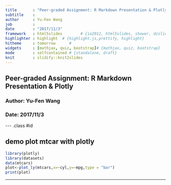 ```yaml
---
title       : "Peer-graded Assignment: R Markdown Presentation & Plotly"
subtitle    : 
author      : Yu-Fen Wang
job         : 
date        : "2017/11/3" 
framework   : html5slides        # {io2012, html5slides, shower, dzslides, ...}
highlighter : highlight  # {highlight.js,prettify, highlight}
hitheme     : tomorrow      # 
widgets     : [mathjax, quiz, bootstrap]# {mathjax, quiz, bootstrap}
mode        : selfcontained # {standalone, draft}
knit        : slidify::knit2slides
---
```






## Peer-graded Assignment: R Markdown Presentation & Plotly

### Author: Yu-Fen Wang

### Date: 2017/11/3

--- .class #id  

## demo plot mtcar with plotly


```r
library(plotly)
library(datasets)
data(mtcars)
plot<-plot_ly(mtcars,x=~cyl,y=~mpg,type = "bar")
print(plot)
```
---
